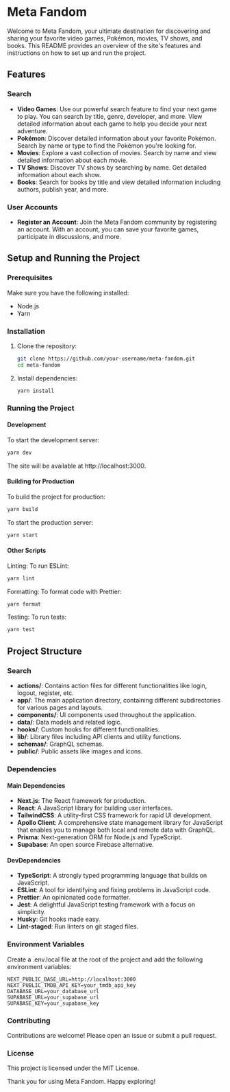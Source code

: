 # Meta Fandom

Welcome to Meta Fandom, your ultimate destination for discovering and sharing your favorite video games, Pokémon, movies, TV shows, and books. This README provides an overview of the site's features and instructions on how to set up and run the project.

## Features

### Search

- **Video Games**: Use our powerful search feature to find your next game to play. You can search by title, genre, developer, and more. View detailed information about each game to help you decide your next adventure.
- **Pokémon**: Discover detailed information about your favorite Pokémon. Search by name or type to find the Pokémon you're looking for.
- **Movies**: Explore a vast collection of movies. Search by name and view detailed information about each movie.
- **TV Shows**: Discover TV shows by searching by name. Get detailed information about each show.
- **Books**: Search for books by title and view detailed information including authors, publish year, and more.

### User Accounts

- **Register an Account**: Join the Meta Fandom community by registering an account. With an account, you can save your favorite games, participate in discussions, and more.

## Setup and Running the Project

### Prerequisites

Make sure you have the following installed:
- Node.js
- Yarn

### Installation

1. Clone the repository:

    ```bash
    git clone https://github.com/your-username/meta-fandom.git
    cd meta-fandom
    ```

2. Install dependencies:

    ```bash
    yarn install
    ```

### Running the Project

#### Development

To start the development server:

```bash
yarn dev
```

The site will be available at http://localhost:3000.

#### Building for Production

To build the project for production:

```bash
yarn build
```

To start the production server:

```bash
yarn start
```

#### Other Scripts

Linting: To run ESLint:

```bash
yarn lint
```

Formatting: To format code with Prettier:

```bash
yarn format
```

Testing: To run tests:

```bash
yarn test
```

## Project Structure

### Search

- **actions/**: Contains action files for different functionalities like login, logout, register, etc.
- **app/**: The main application directory, containing different subdirectories for various pages and layouts.
- **components/**: UI components used throughout the application.
- **data/**: Data models and related logic.
- **hooks/**: Custom hooks for different functionalities.
- **lib/**: Library files including API clients and utility functions.
- **schemas/**: GraphQL schemas.
- **public/**: Public assets like images and icons.

### Dependencies

#### Main Dependencies

- **Next.js**: The React framework for production.
- **React**: A JavaScript library for building user interfaces.
- **TailwindCSS**: A utility-first CSS framework for rapid UI development.
- **Apollo Client**: A comprehensive state management library for JavaScript that enables you to manage both local and remote data with GraphQL.
- **Prisma**: Next-generation ORM for Node.js and TypeScript.
- **Supabase**: An open source Firebase alternative.

#### DevDependencies

- **TypeScript**: A strongly typed programming language that builds on JavaScript.
- **ESLint**: A tool for identifying and fixing problems in JavaScript code.
- **Prettier**: An opinionated code formatter.
- **Jest**: A delightful JavaScript testing framework with a focus on simplicity.
- **Husky**: Git hooks made easy.
- **Lint-staged**: Run linters on git staged files.

### Environment Variables

Create a .env.local file at the root of the project and add the following environment variables:

```
NEXT_PUBLIC_BASE_URL=http://localhost:3000
NEXT_PUBLIC_TMDB_API_KEY=your_tmdb_api_key
DATABASE_URL=your_database_url
SUPABASE_URL=your_supabase_url
SUPABASE_KEY=your_supabase_key
```

### Contributing

Contributions are welcome! Please open an issue or submit a pull request.

### License

This project is licensed under the MIT License.

Thank you for using Meta Fandom. Happy exploring!

